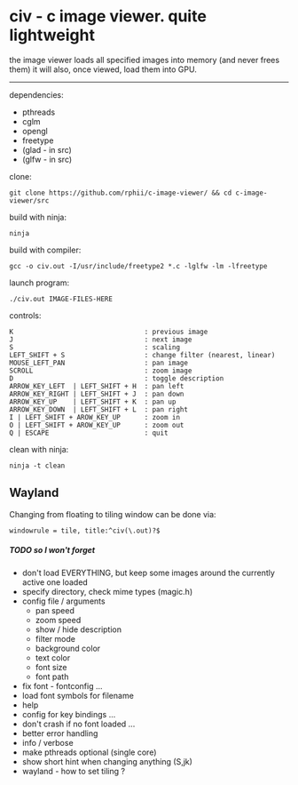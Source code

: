 # civ - c image viewer. quite lightweight

the image viewer loads all specified images into memory (and never frees them)
it will also, once viewed, load them into GPU.

---------------------------------------

dependencies:

- pthreads
- cglm
- opengl
- freetype
- (glad - in src)
- (glfw - in src)

clone:

    git clone https://github.com/rphii/c-image-viewer/ && cd c-image-viewer/src

build with ninja:
    
    ninja

build with compiler:

    gcc -o civ.out -I/usr/include/freetype2 *.c -lglfw -lm -lfreetype

launch program:

    ./civ.out IMAGE-FILES-HERE

controls:

    K                                 : previous image
    J                                 : next image
    S                                 : scaling
    LEFT_SHIFT + S                    : change filter (nearest, linear)
    MOUSE_LEFT_PAN                    : pan image
    SCROLL                            : zoom image
    D                                 : toggle description
    ARROW_KEY_LEFT  | LEFT_SHIFT + H  : pan left
    ARROW_KEY_RIGHT | LEFT_SHIFT + J  : pan down
    ARROW_KEY_UP    | LEFT_SHIFT + K  : pan up
    ARROW_KEY_DOWN  | LEFT_SHIFT + L  : pan right
    I | LEFT_SHIFT + AROW_KEY_UP      : zoom in
    O | LEFT_SHIFT + AROW_KEY_UP      : zoom out
    Q | ESCAPE                        : quit

clean with ninja:

    ninja -t clean

## Wayland

Changing from floating to tiling window can be done via:

    windowrule = tile, title:^civ(\.out)?$

##### TODO so I won't forget

- don't load EVERYTHING, but keep some images around the currently active one loaded
- specify directory, check mime types (magic.h)
- config file / arguments
    - pan speed
    - zoom speed
    - show / hide description
    - filter mode
    - background color
    - text color
    - font size
    - font path
- fix font - fontconfig ...
- load font symbols for filename
- help
- config for key bindings ...
- don't crash if no font loaded ...
- better error handling
- info / verbose
- make pthreads optional (single core)
- show short hint when changing anything (S,jk)
- wayland - how to set tiling ?

